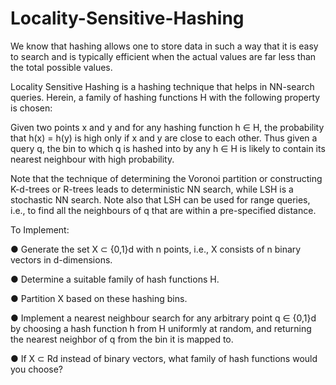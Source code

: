 # Locality-Sensitive-Hashing

We know that hashing allows one to store data in such a way that it is easy to search and is typically
efficient when the actual values are far less than the total possible values.

Locality Sensitive Hashing is a hashing technique that helps in NN-search queries. Herein, a family of
hashing functions H with the following property is chosen:

Given two points x and y and for any hashing function h ∈ H, the probability that h(x) = h(y) is high
only if x and y are close to each other. Thus given a query q, the bin to which q is hashed into by any h ∈ H is
likely to contain its nearest neighbour with high probability.

Note that the technique of determining the Voronoi partition or constructing K-d-trees or R-trees leads
to deterministic NN search, while LSH is a stochastic NN search. Note also that LSH can be used for range
queries, i.e., to find all the neighbours of q that are within a pre-specified distance.

To Implement:

● Generate the set X ⊂ {0,1}d with n points, i.e., X consists of n binary vectors in d-dimensions.

● Determine a suitable family of hash functions H.

● Partition X based on these hashing bins.

● Implement a nearest neighbour search for any arbitrary point q ∈ {0,1}d by choosing a hash function h
  from H uniformly at random, and returning the nearest neighbor of q from the bin it is mapped to.

● If X ⊂ Rd instead of binary vectors, what family of hash functions would you choose?
